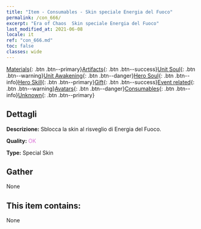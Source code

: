 ```yaml
---
title: "Item - Consumables - Skin speciale Energia del Fuoco"
permalink: /con_666/
excerpt: "Era of Chaos  Skin speciale Energia del Fuoco"
last_modified_at: 2021-06-08
locale: it
ref: "con_666.md"
toc: false
classes: wide
---
```

 [Materials](/ItemsIT/){: .btn .btn--primary}[Artifacts](/ItemsIT/Artifacts/){: .btn .btn--success}[Unit Soul](/ItemsIT/UnitSoul/){: .btn .btn--warning}[Unit Awakening](/ItemsIT/UnitAwakening/){: .btn .btn--danger}[Hero Soul](/ItemsIT/HeroSoul/){: .btn .btn--info}[Hero Skill](/ItemsIT/HeroSkill/){: .btn .btn--primary}[Gift](/ItemsIT/Gift/){: .btn .btn--success}[Event related](/ItemsIT/Events/){: .btn .btn--warning}[Avatars](/ItemsIT/Avatars/){: .btn .btn--danger}[Consumables](/ItemsIT/Consumables/){: .btn .btn--info}[Unknown](/ItemsIT/Unknown/){: .btn .btn--primary}

## Dettagli
 **Descrizione:** Sblocca la skin al risveglio di Energia del Fuoco.

 **Quality:** <span style="color: #DA70D6">OK</span>

 **Type:** Special Skin

## Gather

  None

## This item contains:

  None

